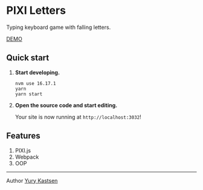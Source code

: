 # PIXI Letters
Typing keyboard game with falling letters.

[DEMO](https://mental.gatsbyjs.io/pixi-letters.html)

## Quick start

1. **Start developing.**

    ```shell
    nvm use 16.17.1
    yarn
    yarn start
    ```

2. **Open the source code and start editing.**

   Your site is now running at `http://localhost:3032`!

## Features

1.  PIXI.js
2.  Webpack
3. OOP


___
Author [Yury Kastsen](https://mental.gatsbyjs.io/)
